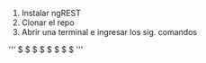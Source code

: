 


1. Instalar ngREST
2. Clonar el repo
3. Abrir una terminal e ingresar los sig. comandos

'''
$ 
$
$
$
$
$
$
$
'''
